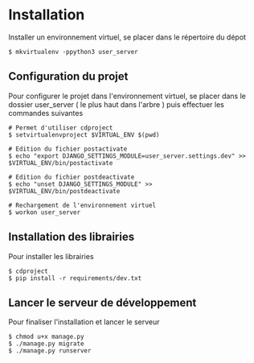 # Installation

Installer un environnement virtuel, se placer dans le répertoire du dépot

    $ mkvirtualenv -ppython3 user_server

## Configuration du projet

Pour configurer le projet dans l'environnement virtuel, se placer dans le dossier user_server ( le plus haut dans l'arbre ) puis effectuer les commandes suivantes

    # Permet d'utiliser cdproject
    $ setvirtualenvproject $VIRTUAL_ENV $(pwd)

    # Edition du fichier postactivate
    $ echo "export DJANGO_SETTINGS_MODULE=user_server.settings.dev" >> $VIRTUAL_ENV/bin/postactivate

    # Edition du fichier postdeactivate
    $ echo "unset DJANGO_SETTINGS_MODULE" >> $VIRTUAL_ENV/bin/postdeactivate

    # Rechargement de l'environnement virtuel
    $ workon user_server

## Installation des librairies

Pour installer les librairies

    $ cdproject
    $ pip install -r requirements/dev.txt

## Lancer le serveur de développement

Pour finaliser l'installation et lancer le serveur

    $ chmod u+x manage.py
    $ ./manage.py migrate
    $ ./manage.py runserver
